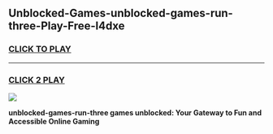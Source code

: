 
## Unblocked-Games-unblocked-games-run-three-Play-Free-l4dxe
<h3>
<a href="https://premium76.site?title=unblocked-games-run-three&ref=12A">CLICK TO PLAY</a></h3>
<hr>

<h3>
<a href="https://premium76.site?title=unblocked-games-run-three&ref=12A">CLICK 2 PLAY</a>
  
</h3>

<a href="https://premium76.site?title=unblocked-games-run-three&ref=12A"><img src="https://clearcache.store/games.png"></a>


**unblocked-games-run-three games unblocked: Your Gateway to Fun and Accessible Online Gaming**
